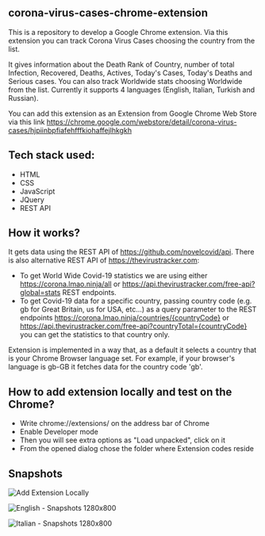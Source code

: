 ## corona-virus-cases-chrome-extension

This is a repository to develop a Google Chrome extension. Via this extension you can track Corona Virus Cases choosing the country from the list.

It gives information about the Death Rank of Country,  number of total Infection, Recovered, Deaths, Actives, Today's Cases, Today's Deaths and Serious cases. You can also track Worldwide stats choosing Worldwide from the list. Currently it supports 4 languages (English, Italian, Turkish and Russian).

You can add this extension as an Extension from Google Chrome Web Store via this link https://chrome.google.com/webstore/detail/corona-virus-cases/hjpiinbpfiafehfffkiohaffejlhkgkh

## Tech stack used:
 - HTML
 - CSS
 - JavaScript
 - JQuery
 - REST API

## How it works?

It gets data using the REST API of https://github.com/novelcovid/api. There is also alternative REST API of https://thevirustracker.com:

- To get World Wide Covid-19 statistics we are using either https://corona.lmao.ninja/all or https://api.thevirustracker.com/free-api?global=stats REST endpoints.
- To get Covid-19 data for a specific country, passing country code (e.g. gb for Great Britain, us for USA, etc...) as a query parameter to the REST endpoints https://corona.lmao.ninja/countries/{countryCode} or https://api.thevirustracker.com/free-api?countryTotal={countryCode} you can get the statistics to that country only.

Extension is implemented in a way that, as a default it selects a country that is your Chrome Browser language set. For example, if your browser's language is gb-GB it fetches data for the country code 'gb'.
 
 ## How to add extension locally and test on the Chrome?
 - Write chrome://extensions/ on the address bar of Chrome
 - Enable Developer mode
 - Then you will see extra options as "Load unpacked", click on it
 - From the opened dialog chose the folder where Extension codes reside
 
 ## Snapshots
 
 ![Add Extension Locally](https://user-images.githubusercontent.com/21006341/79047516-f335d800-7c0e-11ea-8251-add240e6631c.jpg)
 
 ![English - Snapshots 1280x800](https://user-images.githubusercontent.com/21006341/79264369-5da77c00-7e8c-11ea-85e7-cee730ff22f8.jpg)

 ![Italian - Snapshots 1280x800](https://user-images.githubusercontent.com/21006341/79264398-6ac46b00-7e8c-11ea-9701-1ddc213ae916.jpg)
